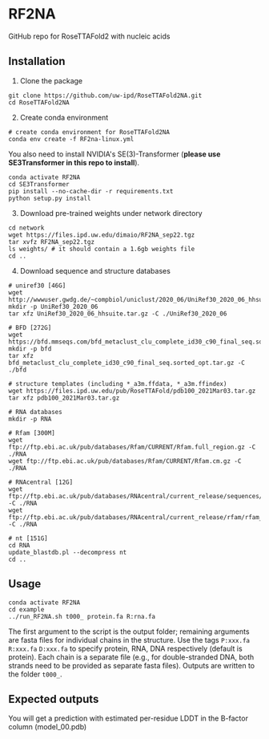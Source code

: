 # RF2NA
GitHub repo for RoseTTAFold2 with nucleic acids

## Installation

1. Clone the package
```
git clone https://github.com/uw-ipd/RoseTTAFold2NA.git
cd RoseTTAFold2NA
```

2. Create conda environment
```
# create conda environment for RoseTTAFold2NA
conda env create -f RF2na-linux.yml
```
You also need to install NVIDIA's SE(3)-Transformer (**please use SE3Transformer in this repo to install**).
```
conda activate RF2NA
cd SE3Transformer
pip install --no-cache-dir -r requirements.txt
python setup.py install
```

3. Download pre-trained weights under network directory
```
cd network
wget https://files.ipd.uw.edu/dimaio/RF2NA_sep22.tgz
tar xvfz RF2NA_sep22.tgz
ls weights/ # it should contain a 1.6gb weights file
cd ..
```

4. Download sequence and structure databases
```
# uniref30 [46G]
wget http://wwwuser.gwdg.de/~compbiol/uniclust/2020_06/UniRef30_2020_06_hhsuite.tar.gz
mkdir -p UniRef30_2020_06
tar xfz UniRef30_2020_06_hhsuite.tar.gz -C ./UniRef30_2020_06

# BFD [272G]
wget https://bfd.mmseqs.com/bfd_metaclust_clu_complete_id30_c90_final_seq.sorted_opt.tar.gz
mkdir -p bfd
tar xfz bfd_metaclust_clu_complete_id30_c90_final_seq.sorted_opt.tar.gz -C ./bfd

# structure templates (including *_a3m.ffdata, *_a3m.ffindex)
wget https://files.ipd.uw.edu/pub/RoseTTAFold/pdb100_2021Mar03.tar.gz
tar xfz pdb100_2021Mar03.tar.gz

# RNA databases
mkdir -p RNA

# Rfam [300M]
wget ftp://ftp.ebi.ac.uk/pub/databases/Rfam/CURRENT/Rfam.full_region.gz -C ./RNA
wget ftp://ftp.ebi.ac.uk/pub/databases/Rfam/CURRENT/Rfam.cm.gz -C ./RNA

# RNAcentral [12G]
wget ftp://ftp.ebi.ac.uk/pub/databases/RNAcentral/current_release/sequences/rnacentral_species_specific_ids.fasta.gz -C ./RNA
wget ftp://ftp.ebi.ac.uk/pub/databases/RNAcentral/current_release/rfam/rfam_annotations.tsv.gz -C ./RNA

# nt [151G]
cd RNA
update_blastdb.pl --decompress nt
cd ..
```

## Usage
```
conda activate RF2NA
cd example
../run_RF2NA.sh t000_ protein.fa R:rna.fa
```
The first argument to the script is the output folder; remaining arguments are fasta files for individual chains in the structure.  Use the tags `P:xxx.fa` `R:xxx.fa` `D:xxx.fa` to specify protein, RNA, DNA respectively (default is protein).  Each chain is a separate file (e.g., for double-stranded DNA, both strands need to be provided as separate fasta files).  Outputs are written to the folder `t000_`.

## Expected outputs
You will get a prediction with estimated per-residue LDDT in the B-factor column (model_00.pdb)
